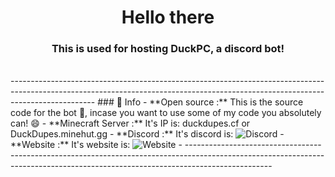 <h1 align="center"> Hello there</h1>
<h3 align="center"> This is used for hosting DuckPC, a discord bot! </h3> <br>
---------------------------------------------------------------------------------------------------------------------------------------------------------------------------------
### 📖 Info
- **Open source :** This is the source code for the bot 🤖, incase you want to use some of my code you absolutely can! 😄
- **Minecraft Server :** It's IP is: duckdupes.cf or DuckDupes.minehut.gg
- **Discord :** It's discord is: <img alt="Discord" src="https://img.shields.io/badge/-Discord-5865F2?style=flat-square&logo=discord&logoColor=white&link=https://discord.gg/TeVApzcB3n/"></a>
- **Website :** It's website is: <img alt="Website" src="https://img.shields.io/badge/-Website-ffff61?style=flat-square&logo=duckdupes.cf&logoColor=white&link=https://duckdupes.cf/"</a>
- 
---------------------------------------------------------------------------------------------------------------------------------------------------------------------------------

